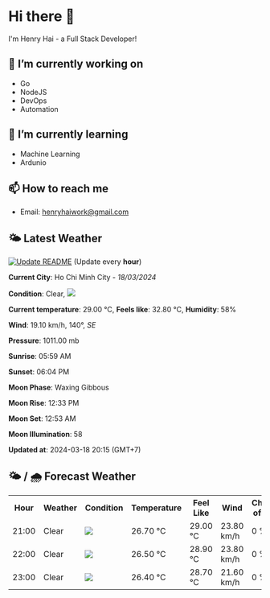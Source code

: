 # Hi there 👋

I'm Henry Hai - a Full Stack Developer!

## 🔭 I’m currently working on

- Go
- NodeJS
- DevOps
- Automation

## 🌱 I’m currently learning

- Machine Learning
- Ardunio

## 📫 How to reach me

- Email: <henryhaiwork@gmail.com>

## 🌤️ Latest Weather
[![Update README](https://github.com/henry0hai/henry0hai/actions/workflows/udpateReadme.yml/badge.svg)](https://github.com/henry0hai/henry0hai/actions/workflows/udpateReadme.yml)
(Update every **hour**)
<!-- CURRENT_WEATHER:START -->
**Current City**: Ho Chi Minh City - *18/03/2024*

**Condition**: Clear, <img src="https://cdn.weatherapi.com/weather/64x64/night/113.png"/>

**Current temperature**: 29.00 °C, **Feels like**: 32.80 °C, **Humidity**: 58%

**Wind**: 19.10 km/h, 140°, *SE*

**Pressure**: 1011.00 mb

**Sunrise**: 05:59 AM

**Sunset**: 06:04 PM

**Moon Phase**: Waxing Gibbous

**Moon Rise**: 12:33 PM

**Moon Set**: 12:53 AM

**Moon Illumination**: 58

**Updated at**: 2024-03-18 20:15 (GMT+7)<!-- CURRENT_WEATHER:END -->

## 🌤️ / 🌧️ Forecast Weather
<!-- FORECAST_WEATHER:START -->
<table>
		<tr>
			<th>Hour</th>
			<th>Weather</th>
			<th>Condition</th>
			<th>Temperature</th>
			<th>Feel Like</th>
			<th>Wind</th>
			<th>Chance of Rain</th>
		</tr>
				<tr>
					<td>21:00</td>
					<td>Clear </td>
					<td><img src='https://cdn.weatherapi.com/weather/64x64/night/113.png'/></td>
					<td>26.70 °C</td>
					<td>29.00 °C</td>
					<td>23.80 km/h</td>
					<td>0 %</td>
				</tr>
				<tr>
					<td>22:00</td>
					<td>Clear </td>
					<td><img src='https://cdn.weatherapi.com/weather/64x64/night/113.png'/></td>
					<td>26.50 °C</td>
					<td>28.90 °C</td>
					<td>23.80 km/h</td>
					<td>0 %</td>
				</tr>
				<tr>
					<td>23:00</td>
					<td>Clear </td>
					<td><img src='https://cdn.weatherapi.com/weather/64x64/night/113.png'/></td>
					<td>26.40 °C</td>
					<td>28.70 °C</td>
					<td>21.60 km/h</td>
					<td>0 %</td>
				</tr>
</table>
<!-- FORECAST_WEATHER:END -->
